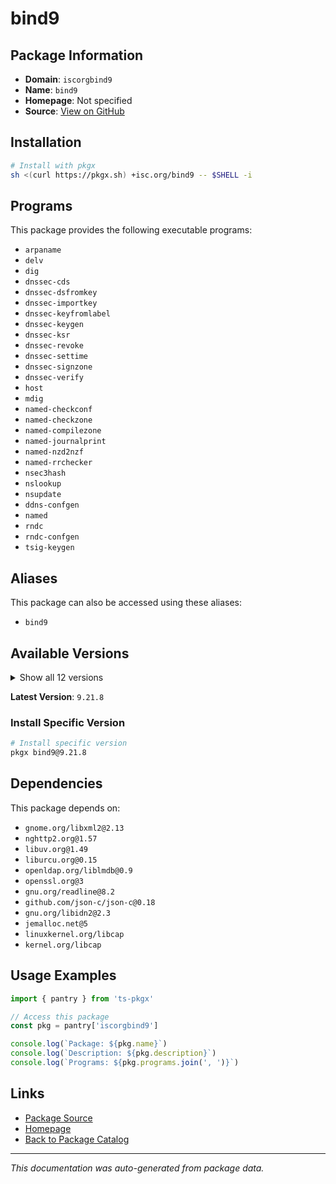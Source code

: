 # bind9

> 

## Package Information

- **Domain**: `iscorgbind9`
- **Name**: `bind9`
- **Homepage**: Not specified
- **Source**: [View on GitHub](https://github.com/pkgxdev/pantry/tree/main/projects/isc.org/bind9/package.yml)

## Installation

```bash
# Install with pkgx
sh <(curl https://pkgx.sh) +isc.org/bind9 -- $SHELL -i
```

## Programs

This package provides the following executable programs:

- `arpaname`
- `delv`
- `dig`
- `dnssec-cds`
- `dnssec-dsfromkey`
- `dnssec-importkey`
- `dnssec-keyfromlabel`
- `dnssec-keygen`
- `dnssec-ksr`
- `dnssec-revoke`
- `dnssec-settime`
- `dnssec-signzone`
- `dnssec-verify`
- `host`
- `mdig`
- `named-checkconf`
- `named-checkzone`
- `named-compilezone`
- `named-journalprint`
- `named-nzd2nzf`
- `named-rrchecker`
- `nsec3hash`
- `nslookup`
- `nsupdate`
- `ddns-confgen`
- `named`
- `rndc`
- `rndc-confgen`
- `tsig-keygen`

## Aliases

This package can also be accessed using these aliases:

- `bind9`

## Available Versions

<details>
<summary>Show all 12 versions</summary>

- `9.21.8`, `9.21.7`, `9.21.6`, `9.21.5`, `9.21.4`
- `9.20.9`, `9.20.8`, `9.20.7`, `9.20.6`, `9.18.37`
- `9.18.36`, `9.18.35`

</details>

**Latest Version**: `9.21.8`

### Install Specific Version

```bash
# Install specific version
pkgx bind9@9.21.8
```

## Dependencies

This package depends on:

- `gnome.org/libxml2@2.13`
- `nghttp2.org@1.57`
- `libuv.org@1.49`
- `liburcu.org@0.15`
- `openldap.org/liblmdb@0.9`
- `openssl.org@3`
- `gnu.org/readline@8.2`
- `github.com/json-c/json-c@0.18`
- `gnu.org/libidn2@2.3`
- `jemalloc.net@5`
- `linuxkernel.org/libcap`
- `kernel.org/libcap`

## Usage Examples

```typescript
import { pantry } from 'ts-pkgx'

// Access this package
const pkg = pantry['iscorgbind9']

console.log(`Package: ${pkg.name}`)
console.log(`Description: ${pkg.description}`)
console.log(`Programs: ${pkg.programs.join(', ')}`)
```

## Links

- [Package Source](https://github.com/pkgxdev/pantry/tree/main/projects/isc.org/bind9/package.yml)
- [Homepage](#)
- [Back to Package Catalog](../package-catalog.md)

---

*This documentation was auto-generated from package data.*
